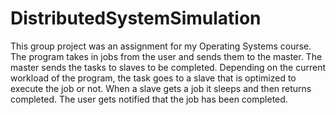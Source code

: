 # DistributedSystemSimulation
This group project was an assignment for my Operating Systems course. The program takes in jobs from the user and sends them to the master. The  master sends the tasks to slaves to be completed. Depending on the current workload of the program, the task goes to a slave that is optimized to execute the job or not. When a slave gets a job it sleeps and then returns completed. The user gets notified that the job has been completed.
